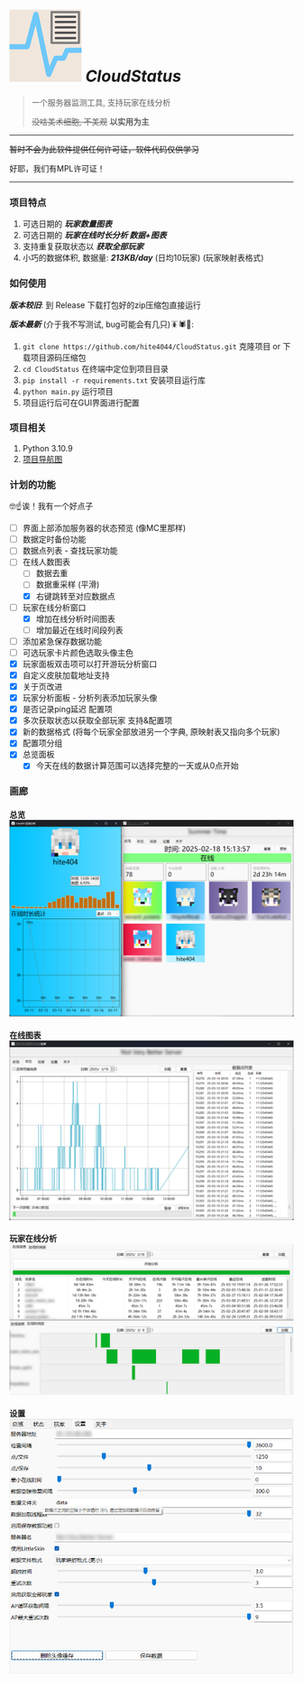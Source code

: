 # ![name](assets/icon/icon128px.png) *CloudStatus*

> 一个服务器监测工具, 支持玩家在线分析
> 
> ~~没啥美术细胞, 不美观~~ **以实用为主**

---

~~暂时不会为此软件提供任何许可证，软件代码仅供学习~~

好耶，我们有MPL许可证！

---

### 项目特点
1. 可选日期的 _**玩家数量图表**_
2. 可选日期的 _**玩家在线时长分析 数据+图表**_
3. 支持重复获取状态以 _**获取全部玩家**_
4. 小巧的数据体积, 数据量: _**213KB/day**_ (日均10玩家) (玩家映射表格式)

### 如何使用
_**版本较旧**_: 到 Release 下载打包好的zip压缩包直接运行

_**版本最新**_ (介于我不写测试, bug可能会有几只)🪳🕷️🐛:
1. `git clone https://github.com/hite4044/CloudStatus.git` 克隆项目 or 下载项目源码压缩包
2. `cd CloudStatus` 在终端中定位到项目目录
3. `pip install -r requirements.txt` 安装项目运行库
4. `python main.py` 运行项目
5. 项目运行后可在GUI界面进行配置

### 项目相关
1. Python 3.10.9
2. [项目导航图](readme_assets/project.md)

### 计划的功能
🤓☝️诶！我有一个好点子

- [ ] 界面上部添加服务器的状态预览 (像MC里那样)
- [ ] 数据定时备份功能
- [ ] 数据点列表 - 查找玩家功能
- [ ] 在线人数图表
  - [ ] 数据去重
  - [ ] 数据重采样 (平滑)
  - [x] 右键跳转至对应数据点
- [ ] 玩家在线分析窗口
  - [x] 增加在线分析时间图表
  - [ ] 增加最近在线时间段列表
- [ ] 添加紧急保存数据功能
- [ ] 可选玩家卡片颜色选取头像主色
- [x] 玩家面板双击项可以打开游玩分析窗口
- [x] 自定义皮肤加载地址支持
- [x] 关于页改进
- [x] 玩家分析面板 - 分析列表添加玩家头像
- [x] 是否记录ping延迟 配置项
- [x] 多次获取状态以获取全部玩家 支持&配置项
- [x] 新的数据格式 (将每个玩家全部放进另一个字典, 原映射表又指向多个玩家)
- [x] 配置项分组
- [x] 总览面板
  - [x] 今天在线的数据计算范围可以选择完整的一天或从0点开始 

### 画廊

#### 总览 ![总览面板](readme_assets/overview.png)

#### 在线图表 ![在线图表](readme_assets/online_plot.png)

#### 玩家在线分析 ![玩家在线分析](readme_assets/player_analyze.png)

#### 设置 ![设置面板](readme_assets/config.png)